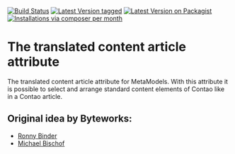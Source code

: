 [![Build Status](https://github.com/MetaModels/attribute_translatedcontentarticle/actions/workflows/diagnostics.yml/badge.svg)](https://github.com/MetaModels/attribute_translatedcontentarticle/actions)
[![Latest Version tagged](http://img.shields.io/github/tag/MetaModels/attribute_translatedcontentarticle.svg)](https://github.com/MetaModels/attribute_translatedcontentarticle/tags)
[![Latest Version on Packagist](http://img.shields.io/packagist/v/MetaModels/attribute_translatedcontentarticle.svg)](https://packagist.org/packages/MetaModels/attribute_translatedcontentarticle)
[![Installations via composer per month](http://img.shields.io/packagist/dm/MetaModels/attribute_translatedcontentarticle.svg)](https://packagist.org/packages/MetaModels/attribute_translatedcontentarticle)

# The translated content article attribute

The translated content article attribute for MetaModels. With this attribute it is possible to select and arrange standard content elements of Contao like in a Contao article.

## Original idea by Byteworks:
- [Ronny Binder](mailto:rb@bytworks.ch)
- [Michael Bischof](mailto:mb@byteworks.ch)
